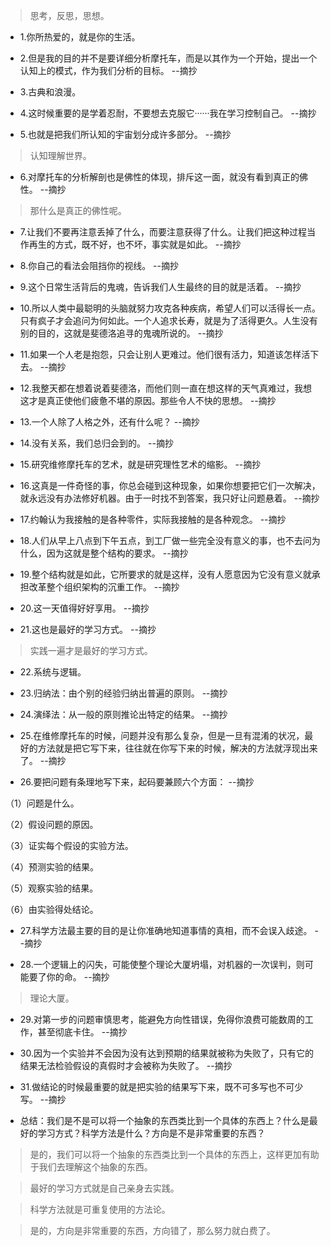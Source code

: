 >思考，反思，思想。

- 1.你所热爱的，就是你的生活。

- 2.但是我的目的并不是要详细分析摩托车，而是以其作为一个开始，提出一个认知上的模式，作为我们分析的目标。 --摘抄

- 3.古典和浪漫。

- 4.这时候重要的是学着忍耐，不要想去克服它······我在学习控制自己。 --摘抄

- 5.也就是把我们所认知的宇宙划分成许多部分。 --摘抄

>认知理解世界。

- 6.对摩托车的分析解剖也是佛性的体现，排斥这一面，就没有看到真正的佛性。 --摘抄

>那什么是真正的佛性呢。

- 7.让我们不要再注意丢掉了什么，而要注意获得了什么。让我们把这种过程当作再生的方式，既不好，也不坏，事实就是如此。 --摘抄

- 8.你自己的看法会阻挡你的视线。 --摘抄

- 9.这个日常生活背后的鬼魂，告诉我们人生最终的目的就是活着。 --摘抄

- 10.所以人类中最聪明的头脑就努力攻克各种疾病，希望人们可以活得长一点。只有疯子才会追问为何如此。一个人追求长寿，就是为了活得更久。人生没有别的目的，这就是斐德洛追寻的鬼魂所说的。 --摘抄

- 11.如果一个人老是抱怨，只会让别人更难过。他们很有活力，知道该怎样活下去。 --摘抄

- 12.我整天都在想着说着斐德洛，而他们则一直在想这样的天气真难过，我想这才是真正使他们疲惫不堪的原因。那些令人不快的思想。 --摘抄

- 13.一个人除了人格之外，还有什么呢？ --摘抄

- 14.没有关系，我们总归会到的。 --摘抄

- 15.研究维修摩托车的艺术，就是研究理性艺术的缩影。 --摘抄

- 16.这真是一件奇怪的事，你总会碰到这种现象，如果你想要把它们一次解决，就永远没有办法修好机器。由于一时找不到答案，我只好让问题悬着。 --摘抄

- 17.约翰认为我接触的是各种零件，实际我接触的是各种观念。 --摘抄

- 18.人们从早上八点到下午五点，到工厂做一些完全没有意义的事，也不去问为什么，因为这就是整个结构的要求。 --摘抄

- 19.整个结构就是如此，它所要求的就是这样，没有人愿意因为它没有意义就承担改革整个组织架构的沉重工作。 --摘抄

- 20.这一天值得好好享用。 --摘抄

- 21.这也是最好的学习方式。 --摘抄

>实践一遍才是最好的学习方式。

- 22.系统与逻辑。

- 23.归纳法：由个别的经验归纳出普遍的原则。 --摘抄

- 24.演绎法：从一般的原则推论出特定的结果。 --摘抄

- 25.在维修摩托车的时候，问题并没有那么复杂，但是一旦有混淆的状况，最好的方法就是把它写下来，往往就在你写下来的时候，解决的方法就浮现出来了。 --摘抄

- 26.要把问题有条理地写下来，起码要兼顾六个方面： --摘抄

（1）问题是什么。

（2）假设问题的原因。

（3）证实每个假设的实验方法。

（4）预测实验的结果。

（5）观察实验的结果。

（6）由实验得处结论。

- 27.科学方法最主要的目的是让你准确地知道事情的真相，而不会误入歧途。 --摘抄

- 28.一个逻辑上的闪失，可能使整个理论大厦坍塌，对机器的一次误判，则可能要了你的命。 --摘抄

>理论大厦。

- 29.对第一步的问题审慎思考，能避免方向性错误，免得你浪费可能数周的工作，甚至彻底卡住。 --摘抄

- 30.因为一个实验并不会因为没有达到预期的结果就被称为失败了，只有它的结果无法检验假设的真假时才会被称为失败了。 --摘抄

- 31.做结论的时候最重要的就是把实验的结果写下来，既不可多写也不可少写。 --摘抄

- 总结：我们是不是可以将一个抽象的东西类比到一个具体的东西上？什么是最好的学习方式？科学方法是什么？方向是不是非常重要的东西？

>是的，我们可以将一个抽象的东西类比到一个具体的东西上，这样更加有助于我们去理解这个抽象的东西。

>最好的学习方式就是自己亲身去实践。

>科学方法就是可重复使用的方法论。

>是的，方向是非常重要的东西，方向错了，那么努力就白费了。
